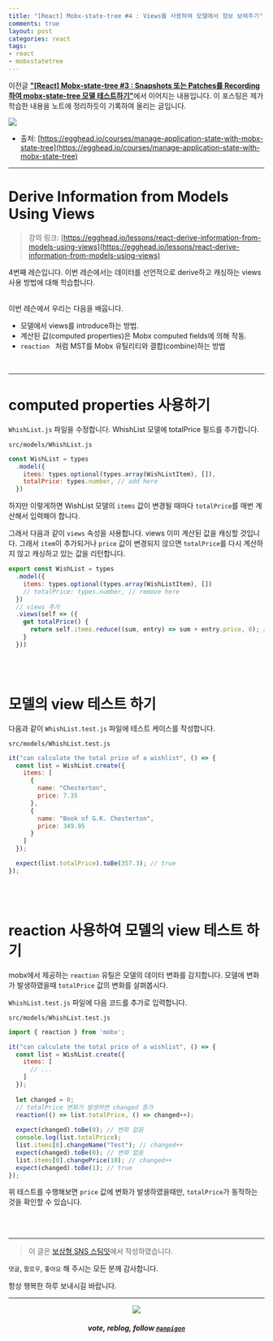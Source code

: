 ```yaml
---
title: "[React] Mobx-state-tree #4 : Views를 사용하여 모델에서 정보 보여주기"
comments: true
layout: post
categories: react
tags:
- react
- mobxstatetree
---
```


이전글 [**"\[React\] Mobx-state-tree #3 : Snapshots 또는 Patches를 Recording하여 mobx-state-tree 모델 테스트하기"**](/react/2019/08/19/manage-application-state-with-mobx-state-tree-3/)에서 이어지는 내용입니다. 이 포스팅은 제가 학습한 내용을 노트에 정리하듯이 기록하여 올리는 글입니다.

![](https://files.steempeak.com/file/steempeak/anpigon/sYISPibs-E1848CE185A6E18486E185A9E186A820E1848BE185A5E186B9E18482E185B3E186AB20E18483E185B5E1848CE185A1E1848BE185B5E186AB.png)
* 출처: [https://egghead.io/courses/manage-application-state-with-mobx-state-tree](https://egghead.io/courses/manage-application-state-with-mobx-state-tree)

***

# Derive Information from Models Using Views

> 강의 링크: [https://egghead.io/lessons/react-derive-information-from-models-using-views](https://egghead.io/lessons/react-derive-information-from-models-using-views)

4번째 레슨입니다. 이번 레슨에서는 데이터를 선언적으로 derive하고 캐싱하는 views 사용 방법에 대해 학습합니다.

<br>이번 레슨에서 우리는 다음을 배웁니다.

*  모델에서 views를  introduce하는 방법.
* 계산된 값(computed properties)은 Mobx computed fields에 의해 작동.
* `reaction ` 처럼 MST를 Mobx 유틸리티와 결합(combine)하는 방법

<br>

***

# computed properties 사용하기

`WhishList.js` 파일을 수정합니다. WhishList 모델에 totalPrice 필드를 추가합니다.

`src/models/WhishList.js`

```js
const WishList = types
  .model({
    items: types.optional(types.array(WishListItem), []),
    totalPrice: types.number, // add here
  })
```

하지만 이렇게하면 WishList 모델의 `items` 값이 변경될 때마다 `totalPrice`를 매번 계산해서 입력해야 합니다. 

그래서 다음과 같이 `views` 속성을 사용합니다. views 이미 계산된 값을 캐싱할 것입니다. 그래서 `item`이 추가되거나 `price` 값이 변경되지 않으면 `totalPrice`를 다시 계산하지 않고 캐싱하고 있는 값을 리턴합니다.  

```js
export const WishList = types
  .model({
    items: types.optional(types.array(WishListItem), [])
    // totalPrice: types.number, // remove here
  })
  // views 추가
  .views(self => ({
    get totalPrice() {
      return self.items.reduce((sum, entry) => sum + entry.price, 0); // 총 가격 계산
    }
  }))
```

<br><br>

# 모델의 view 테스트 하기

다음과 같이 `WhishList.test.js` 파일에 테스트 케이스를 작성합니다. 

`src/models/WhishList.test.js`

```js
it("can calculate the total price of a wishlist", () => {
  const list = WishList.create({
    items: [
      {
        name: "Chesterton",
        price: 7.35
      },
      {
        name: "Book of G.K. Chesterton",
        price: 349.95
      }
    ]
  });

  expect(list.totalPrice).toBe(357.3); // true
});
```

<br><br>

# reaction 사용하여 모델의 view 테스트 하기

mobx에서 제공하는 `reaction` 유틸은 모델의 데이터 변화를 감지합니다. 모델에 변화가 발생하였을때 `totalPrice` 값의 변화를 살펴봅시다.

`WhishList.test.js` 파일에 다음 코드를 추가로 입력합니다.

`src/models/WhishList.test.js`

```js
import { reaction } from 'mobx';

it("can calculate the total price of a wishlist", () => {
  const list = WishList.create({
    items: [
      // ...
    ]
  });
 
  let changed = 0;
  // totalPrice 변화가 발생하면 changed 증가
  reaction(() => list.totalPrice, () => changed++); 
  
  expect(changed).toBe(0); // 변화 없음
  console.log(list.totalPrice);
  list.items[0].changeName("Test"); // changed++
  expect(changed).toBe(0); // 변화 없음
  list.items[0].changePrice(10); // changed++
  expect(changed).toBe(1); // true
});
```
위 테스트를 수행해보면 `price` 값에 변화가 발생하였을때만, `totalPrice`가 동작하는 것을 확인할 수 있습니다.

<br>
<br>

***

> 이 글은 [보상형 SNS 스팀잇](https://steemit.com/@anpigon)에서 작성하였습니다.

 `댓글`, `팔로우`, `좋아요` 해 주시는 모든 분께 감사합니다.

항상 행복한 하루 보내시길 바랍니다.

***

<center><img src='https://steemitimages.com/400x0/https://cdn.steemitimages.com/DQmQmWhMN6zNrLmKJRKhvSScEgWZmpb8zCeE2Gray1krbv6/BC054B6E-6F73-46D0-88E4-C88EB8167037.jpeg'><h5>vote, reblog, follow <code><a href='https://steemit.com/@anpigon'>@anpigon</a></code></h5></center>

<br>
